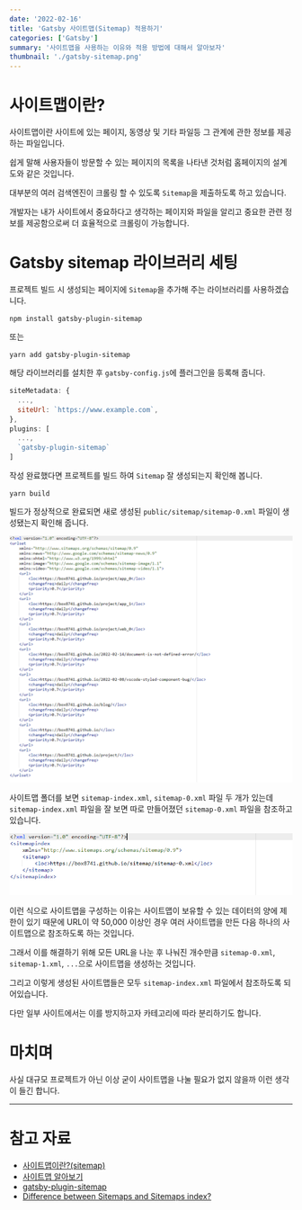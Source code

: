 ```yaml
---
date: '2022-02-16'
title: 'Gatsby 사이트맵(Sitemap) 적용하기'
categories: ['Gatsby']
summary: '사이트맵을 사용하는 이유와 적용 방법에 대해서 알아보자'
thumbnail: './gatsby-sitemap.png'
---
```


# 사이트맵이란?

사이트맵이란 사이트에 있는 페이지, 동영상 및 기타 파일등 그 관계에 관한 정보를 제공하는 파일입니다.

쉽게 말해 사용자들이 방문할 수 있는 페이지의 목록을 나타낸 것처럼 홈페이지의 설계도와 같은 것입니다.

대부분의 여러 검색엔진이 크롤링 할 수 있도록 `Sitemap`을 제출하도록 하고 있습니다.

개발자는 내가 사이트에서 중요하다고 생각하는 페이지와 파일을 알리고 중요한 관련 정보를 제공함으로써 더 효율적으로 크롤링이 가능합니다.

# Gatsby sitemap 라이브러리 세팅

프로젝트 빌드 시 생성되는 페이지에 `Sitemap`을 추가해 주는 라이브러리를 사용하겠습니다.

```
npm install gatsby-plugin-sitemap
```

또는

```
yarn add gatsby-plugin-sitemap
```

해당 라이브러리를 설치한 후 `gatsby-config.js`에 플러그인을 등록해 줍니다.

```js
siteMetadata: {
  ...,
  siteUrl: `https://www.example.com`,
},
plugins: [
  ...,
  `gatsby-plugin-sitemap`
]
```

작성 완료했다면 프로젝트를 빌드 하여 `Sitemap` 잘 생성되는지 확인해 봅니다.

```
yarn build
```

빌드가 정상적으로 완료되면 새로 생성된 `public/sitemap/sitemap-0.xml` 파일이 생성됐는지 확인해 줍니다.

![xml parser img](./gatsby-sitemap2.png)

사이트맵 폴더를 보면 `sitemap-index.xml`, `sitemap-0.xml` 파일 두 개가 있는데 `sitemap-index.xml` 파일을 잘 보면 따로 만들어졌던 `sitemap-0.xml` 파일을 참조하고 있습니다.

![xml parser img2](./gatsby-sitemap3.png)

이런 식으로 사이트맵을 구성하는 이유는 사이트맵이 보유할 수 있는 데이터의 양에 제한이 있기 때문에 URL이 약 50,000 이상인 경우 여러 사이트맵을 만든 다음 하나의 사이트맵으로 참조하도록 하는 것입니다.

그래서 이를 해결하기 위해 모든 URL을 나눈 후 나눠진 개수만큼 `sitemap-0.xml`, `sitemap-1.xml`, `...`으로 사이트맵을 생성하는 것입니다.

그리고 이렇게 생성된 사이트맵들은 모두 `sitemap-index.xml` 파일에서 참조하도록 되어있습니다.

다만 일부 사이트에서는 이를 방지하고자 카테고리에 따라 분리하기도 합니다.

# 마치며

사실 대규모 프로젝트가 아닌 이상 굳이 사이트맵을 나눌 필요가 없지 않을까 이런 생각이 들긴 합니다.

---

# 참고 자료

- [사이트맵이란?(sitemap)](https://cockloft.tistory.com/104)
- [사이트맵 알아보기](https://developers.google.com/search/docs/advanced/sitemaps/overview?hl=ko)
- [gatsby-plugin-sitemap](https://www.gatsbyjs.com/plugins/gatsby-plugin-sitemap/)
- [Difference between Sitemaps and Sitemaps index?](https://support.google.com/webmasters/thread/76418206/difference-between-sitemaps-and-sitemaps-index?hl=en)
